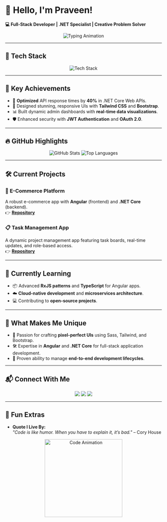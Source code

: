 # 👋 Hello, I'm **Praveen!**  
**💻 Full-Stack Developer | .NET Specialist | Creative Problem Solver**

<p align="center">
  <img src="https://readme-typing-svg.herokuapp.com?font=Fira+Code&size=22&duration=3000&pause=500&color=F75C7E&width=435&lines=Building+Innovative+Solutions...;3%2B+Years+of+Experience+in+Tech;Frontend+%7C+Backend+%7C+UI%2FUX+Specialist!" alt="Typing Animation">
</p>
 
---

## 🚀 **Tech Stack**
<p align="center">
  <img src="https://skillicons.dev/icons?i=angular,dotnet,typescript,html,css,sass,bootstrap,tailwind,js,mysql,mongodb,azure,github,docker,postman&perline=8" alt="Tech Stack" />
</p>


---

## 🌟 **Key Achievements**
- 🚀 **Optimized** API response times by **40%** in .NET Core Web APIs.  
- 🎨 Designed stunning, responsive UIs with **Tailwind CSS** and **Bootstrap**.  
- 📊 Built dynamic admin dashboards with **real-time data visualizations**.  
- 🛡️ Enhanced security with **JWT Authentication** and **OAuth 2.0**.  

---

## 🔥 GitHub Highlights
<p align="center">
  <img src="https://github-readme-stats.vercel.app/api?username=Praveen-Web-Dev&show_icons=true&theme=radical&cacheBuster=${Math.random()}" alt="GitHub Stats" />
  <img src="https://github-readme-stats.vercel.app/api/top-langs/?username=Praveen-Web-Dev&layout=compact&theme=radical&cacheBuster=${Math.random()}" alt="Top Languages" />
</p>




---

## 🛠 **Current Projects**
### 🛒 **E-Commerce Platform**
A robust e-commerce app with **Angular** (frontend) and **.NET Core** (backend).  
👉 **[Repository](https://github.com/Praveen-Web-Dev/E-Commerce-)**

### 📋 **Task Management App**
A dynamic project management app featuring task boards, real-time updates, and role-based access.  
👉 **[Repository](#)**

---

## 🌱 **Currently Learning**
- 📦 Advanced **RxJS patterns** and **TypeScript** for Angular apps.  
- ☁️ **Cloud-native development** and **microservices architecture**.  
- 💻 Contributing to **open-source projects**.

---

## 📌 **What Makes Me Unique**
- 🎨 Passion for crafting **pixel-perfect UIs** using Sass, Tailwind, and Bootstrap.  
- 🛠 Expertise in **Angular** and **.NET Core** for full-stack application development.  
- 🌟 Proven ability to manage **end-to-end development lifecycles**.

---

## 📬 **Connect With Me**
<p align="center">
  <a href="Praveentej143@yahoo.com"><img src="https://img.shields.io/badge/Email-D14836?style=for-the-badge&logo=gmail&logoColor=white"></a>
  <a href="https://www.linkedin.com/in/praveen-gudigopuram"><img src="https://img.shields.io/badge/LinkedIn-0077B5?style=for-the-badge&logo=linkedin&logoColor=white"></a>
  <a href="https://github.com/Praveen-Web-Dev"><img src="https://img.shields.io/badge/GitHub-100000?style=for-the-badge&logo=github&logoColor=white"></a>
</p>

---

## 🌟 **Fun Extras**
- **Quote I Live By:**  
  *"Code is like humor. When you have to explain it, it’s bad."* – Cory House  

<p align="center">
  <img src="https://media.giphy.com/media/xT9IgzoKnwFNmISR8I/giphy.gif" alt="Code Animation" width="250px">
</p>

